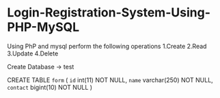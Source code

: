 # Login-Registration-System-Using-PHP-MySQL
Using PhP and mysql perform the following operations
1.Create
2.Read
3.Update
4.Delete

Create Database -> test

CREATE TABLE `form` (
  `id` int(11) NOT NULL,
  `name` varchar(250) NOT NULL,
  `contact` bigint(10) NOT NULL
) 
